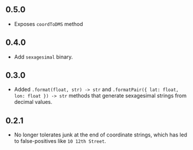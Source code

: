 ## 0.5.0

* Exposes `coordToDMS` method

## 0.4.0

* Add `sexagesimal` binary.

## 0.3.0

* Added `.format(float, str) -> str` and `.formatPair({ lat: float, lon: float }) -> str` methods
  that generate sexagesimal strings from decimal values.

## 0.2.1

* No longer tolerates junk at the end of coordinate strings, which has led
  to false-positives like `10 12th Street`.
